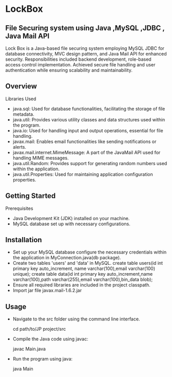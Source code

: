 # LockBox
## File Securing system using Java ,MySQL ,JDBC , Java Mail API

Lock Box is a Java-based file securing system employing MySQL JDBC for database connectivity, MVC design pattern, and Java Mail API for enhanced security. Responsibilities included backend development, role-based access control implementation. Achieved secure file handling and user authentication while ensuring scalability and maintainability.

## Overview
Libraries Used
- java.sql: Used for database functionalities, facilitating the storage of file metadata.
- java.util: Provides various utility classes and data structures used within the program.
- java.io: Used for handling input and output operations, essential for file handling.
- javax.mail: Enables email functionalities like sending notifications or alerts.
- javax.mail.internet.MimeMessage: A part of the JavaMail API used for handling MIME messages.
- java.util.Random: Provides support for generating random numbers used within the application.
- java.util.Properties: Used for maintaining application configuration properties.

## Getting Started
Prerequisites
- Java Development Kit (JDK) installed on your machine.
- MySQL database set up with necessary configurations.
  
## Installation
- Set up your MySQL database configure the necessary credentials within the application in MyConnection.java(db package).
- Create two tables 'users' and 'data' in MySQL.
    create table users(id int primary key auto_increment, name varchar(100),email varchar(100) unique);
    create table data(id int primary key auto_increment,name varchar(100),path varchar(255),email varchar(100),bin_data blob); 
- Ensure all required libraries are included in the project classpath.
- Import jar file javax.mail-1.6.2.jar 
  
## Usage
- Navigate to the src folder using the command line interface.

   cd path/to/JP project/src

- Compile the Java code using javac:

   javac Main.java

- Run the program using java:

   java Main
